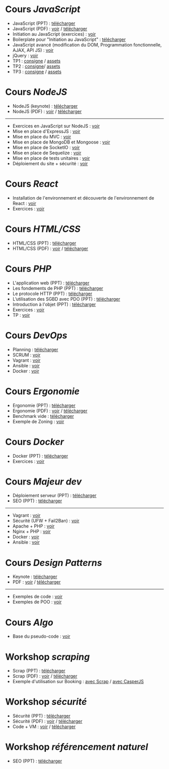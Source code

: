 

# Cours _JavaScript_

* JavaScript (PPT) : [télécharger](https://github.com/NideXTC/formations/blob/master/JavaScript/JavaScript.pptx?raw=true)
* JavaScript (PDF) : [voir](https://github.com/NideXTC/formations/blob/master/JavaScript/JavaScript.pdf) / [télécharger](https://github.com/NideXTC/formations/blob/master/JavaScript/JavaScript.pdf?raw=true)
* Initiation au JavaScript (exercices) : [voir](https://github.com/NideXTC/formations/blob/master/JavaScript/README.md)
* Boilerplate pour "Initiation au JavaScript" : [télécharger](https://github.com/NideXTC/formations/blob/master/JavaScript/Boilerplate.zip?raw=true)
* JavaScript avancé (modification du DOM, Programmation fonctionnelle, AJAX, API JS) : [voir](https://github.com/NideXTC/formations/blob/master/JavaScript/Exercices.md)
* jQuery : [voir](https://github.com/NideXTC/formations/blob/master/JavaScript/jQuery.md)
* TP1 :  [consigne](https://github.com/NideXTC/formations/blob/master/JavaScript/tp1.md) / [assets](https://github.com/NideXTC/formations/tree/master/JavaScript/tp1)
* TP2 :  [consigne](https://github.com/NideXTC/formations/blob/master/JavaScript/tp2.md)/ [assets](https://github.com/NideXTC/formations/tree/master/JavaScript/tp2)
* TP3 :  [consigne](https://github.com/NideXTC/formations/blob/master/JavaScript/tp3.md) / [assets](https://github.com/NideXTC/formations/tree/master/JavaScript/tp3)

# Cours _NodeJS_

* NodeJS (keynote) : [télécharger](https://github.com/NideXTC/formations/blob/master/NodeJS/NodeJS.key?raw=true)
* NodeJS (PDF) : [voir](https://github.com/NideXTC/formations/blob/master/NodeJS/NodeJS.pdf) / [télécharger](https://github.com/NideXTC/formations/blob/master/NodeJS/NodeJS.pdf?raw=true)

 ---

* Exercices en JavaScript sur NodeJS : [voir](https://github.com/NideXTC/formations/blob/master/NodeJS/Exercices-0.md)
* Mise en place d'ExpressJS : [voir](https://github.com/NideXTC/formations/blob/master/NodeJS/Exercices-1.md)
* Mise en place du MVC : [voir](https://github.com/NideXTC/formations/blob/master/NodeJS/Exercices-2.md)
* Mise en place de MongoDB et Mongoose : [voir](https://github.com/NideXTC/formations/blob/master/NodeJS/Exercices-3.md)
* Mise en place de SocketIO : [voir](https://github.com/NideXTC/formations/blob/master/NodeJS/Exercices-4.md)
* Mise en place de Sequelize : [voir](https://github.com/NideXTC/formations/blob/master/NodeJS/Exercices-5.md)
* Mise en place de tests unitaires : [voir](https://github.com/NideXTC/formations/blob/master/NodeJS/Exercices-6.md)
* Déploiement du site + sécurité : [voir](https://github.com/NideXTC/formations/blob/master/NodeJS/Exercices-7.md)

# Cours _React_ 

* Installation de l'environnement et découverte de l'environnement de React : [voir](https://github.com/NideXTC/formations/blob/master/React/readme.md)
* Exercices : [voir](https://github.com/NideXTC/formations/blob/master/React/exercices.md)

# Cours _HTML/CSS_

* HTML/CSS (PPT) : [télécharger](https://github.com/NideXTC/formations/blob/master/HTML_CSS_CMS/HTML_CSS.pptx?raw=true)
* HTML/CSS (PDF) : [voir](https://github.com/NideXTC/formations/blob/master/HTML_CSS_CMS/HTML_CSS.pdf) / [télécharger](https://github.com/NideXTC/formations/blob/master/HTML_CSS_CMS/HTML_CSS.pdf?raw=true)

# Cours _PHP_

* L'application web (PPT) : [télécharger](https://github.com/NideXTC/formations/blob/master/PHP/PPT/1%20-%20Formation%20PHP%20-%20l'application%20web.pptx?raw=true)
* Les fondements de PHP (PPT) : [télécharger](https://github.com/NideXTC/formations/blob/master/PHP/PPT/2%20-%20Formation%20PHP%20-les%20fondements%20de%20PHP.pptx?raw=true)
* Le protocole HTTP (PPT) : [télécharger](https://github.com/NideXTC/formations/blob/master/PHP/PPT/3%20-%20Formation%20PHP%20-le%20protocole%20HTTP.pptx?raw=true)
* L’utilisation des SGBD avec PDO (PPT) : [télécharger](https://github.com/NideXTC/formations/blob/master/PHP/PPT/4%20-%20Formation%20PHP%20-l%E2%80%99utilisation%20des%20sgbd%20avec%20pdo.pptx?raw=true)
* Introduction à l'objet (PPT) : [télécharger](https://github.com/NideXTC/formations/blob/master/PHP/PPT/5%20-%20Formation%20PHP%20-introduction%20%C3%A0%20l'objet.pptx?raw=true)
* Exercices : [voir](https://github.com/NideXTC/formations/blob/master/PHP/Exercices.md)
* TP : [voir](https://github.com/NideXTC/formations/blob/master/PHP/tp1.md)

# Cours _DevOps_ 

* Planning : [télécharger](https://github.com/NideXTC/formations/blob/master/DevOps/DevOps.pptx?raw=true)
* SCRUM : [voir](https://github.com/NideXTC/formations/tree/master/DevOps/0-Scrum)
* Vagrant : [voir](https://github.com/NideXTC/formations/tree/master/DevOps/1-Vagrant)
* Ansible : [voir](https://github.com/NideXTC/formations/tree/master/DevOps/2-Ansible)
* Docker : [voir](https://github.com/NideXTC/formations/tree/master/DevOps/3-Docker)


# Cours _Ergonomie_

* Ergonomie (PPT) : [télécharger](https://github.com/NideXTC/formations/blob/master/Ergonomie/Ergonomie.pptx?raw=true)
* Ergonomie (PDF) : [voir](https://github.com/NideXTC/formations/blob/master/Ergonomie/Ergonomie.pdf) / [télécharger](https://github.com/NideXTC/formations/blob/master/Ergonomie/Ergonomie.pdf?raw=true)
* Benchmark vide : [télécharger](https://github.com/NideXTC/formations/blob/master/Ergonomie/bench%20(vide).xlsx?raw=true) 
* Exemple de Zoning : [voir](https://github.com/NideXTC/formations/blob/master/Ergonomie/zoning.png)

# Cours _Docker_
* Docker (PPT) : [télécharger](https://github.com/NideXTC/formations/blob/master/Docker/docker.pptx?raw=true)
* Exercices : [voir](https://github.com/NideXTC/formations/blob/master/Docker/docker.md)


# Cours _Majeur dev_

* Déploiement serveur (PPT) : [télécharger](https://github.com/NideXTC/formations/blob/master/MajDev/ServeurWeb/D%C3%A9ploiement%20serveur.pptx?raw=true)
* SEO (PPT) : [télécharger](https://github.com/NideXTC/formations/blob/master/MajDev/SEO.pptx?raw=true)

---

* Vagrant : [voir](https://github.com/NideXTC/formations/blob/master/MajDev/ServeurWeb/vagrant.md)
* Sécurité (UFW + Fail2Ban) : [voir](https://github.com/NideXTC/formations/blob/master/MajDev/ServeurWeb/s%C3%A9curit%C3%A9.md)
* Apache + PHP : [voir](https://github.com/NideXTC/formations/blob/master/MajDev/ServeurWeb/apache%2Bphp.md)
* Nginx + PHP : [voir](https://github.com/NideXTC/formations/blob/master/MajDev/ServeurWeb/nginx%2Bphp.md)
* Docker : [voir](https://github.com/NideXTC/formations/blob/master/MajDev/ServeurWeb/docker.md)
* Ansible : [voir](https://github.com/NideXTC/formations/blob/master/MajDev/ServeurWeb/ansible.md)

# Cours _Design Patterns_

* Keynote : [télécharger](https://github.com/NideXTC/formations/blob/master/Design%20Patterns/Design%20patterns.key?raw=true)
* PDF : [voir](https://github.com/NideXTC/formations/blob/master/Design%20Patterns/Design%20patterns.pdf) / [télécharger](https://github.com/NideXTC/formations/blob/master/Design%20Patterns/Design%20patterns.pdf?raw=true)

---

* Exemples de code : [voir](https://github.com/NideXTC/formations/tree/master/Design%20Patterns/design%20patterns%20exemples)
* Exemples de POO : [voir](https://github.com/NideXTC/formations/tree/master/Design%20Patterns/POO)


# Cours _Algo_

* Base du pseudo-code : [voir](https://github.com/NideXTC/formations/tree/master/Algo)

# Workshop _scraping_

* Scrap (PPT) : [télécharger](https://github.com/NideXTC/formations/blob/master/workshops/scrap.pptx?raw=true)    
* Scrap (PDF) : [voir](https://github.com/NideXTC/formations/blob/master/workshops/scrap.pdf) / [télécharger](https://github.com/NideXTC/formations/blob/master/workshops/scrap.pdf?raw=true)
* Exemple d'utilisation sur Booking : [avec Scrap](https://github.com/NideXTC/formations/blob/master/workshops/scrap/booking/scrap.js) / [avec CasperJS](https://github.com/NideXTC/formations/blob/master/workshops/scrap/booking/casper.js) 

# Workshop _sécurité_

* Sécurité (PPT) : [télécharger](https://github.com/NideXTC/formations/blob/master/workshops/S%C3%A9curit%C3%A9.pptx?raw=true)
* Sécurité (PDF) : [voir](https://github.com/NideXTC/formations/blob/master/workshops/S%C3%A9curit%C3%A9.pdf) / [télécharger](https://github.com/NideXTC/formations/blob/master/workshops/S%C3%A9curit%C3%A9.pdf?raw=true)
* Code + VM : [voir](https://github.com/NideXTC/formations/tree/master/workshops/s%C3%A9curit%C3%A9) / [télécharger](https://github.com/NideXTC/formations/blob/master/workshops/securite.zip?raw=true)


# Workshop _référencement naturel_

* SEO (PPT) : [télécharger](https://github.com/NideXTC/formations/blob/master/MajDev/SEO.pptx?raw=true)
